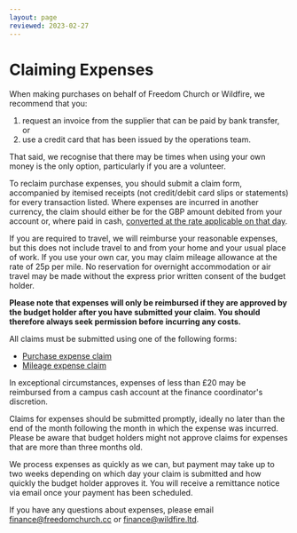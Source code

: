```yaml
---
layout: page
reviewed: 2023-02-27
---
```


# Claiming Expenses

When making purchases on behalf of Freedom Church or Wildfire, we recommend that you:

1. request an invoice from the supplier that can be paid by bank transfer, or
2. use a credit card that has been issued by the operations team.

That said, we recognise that there may be times when using your own money is the only option, particularly if you are a volunteer.

To reclaim purchase expenses, you should submit a claim form, accompanied by itemised receipts (not credit/debit card slips or statements) for every transaction listed. Where expenses are incurred in another currency, the claim should either be for the GBP amount debited from your account or, where paid in cash, [converted at the rate applicable on that day](https://www.xe.com/currencytables/).

If you are required to travel, we will reimburse your reasonable expenses, but this does not include travel to and from your home and your usual place of work. If you use your own car, you may claim mileage allowance at the rate of 25p per mile. No reservation for overnight accommodation or air travel may be made without the express prior written consent of the budget holder.

**Please note that expenses will only be reimbursed if they are approved by the budget holder after you have submitted your claim. You should therefore always seek permission before incurring any costs.**

All claims must be submitted using one of the following forms:

- [Purchase expense claim](https://freedomchurchcc.formstack.com/forms/purchase_expense_claim)
- [Mileage expense claim](https://freedomchurchcc.formstack.com/forms/mileage_expense_claim)

In exceptional circumstances, expenses of less than £20 may be reimbursed from a campus cash account at the finance coordinator's discretion.

Claims for expenses should be submitted promptly, ideally no later than the end of the month following the month in which the expense was incurred. Please be aware that budget holders might not approve claims for expenses that are more than three months old.

We process expenses as quickly as we can, but payment may take up to two weeks depending on which day your claim is submitted and how quickly the budget holder approves it. You will receive a remittance notice via email once your payment has been scheduled.

If you have any questions about expenses, please email <finance@freedomchurch.cc> or <finance@wildfire.ltd>.
